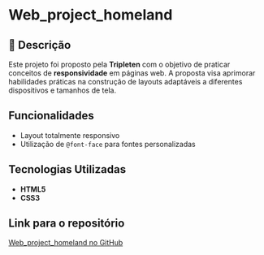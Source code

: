 
# Web_project_homeland

## 📄 Descrição  
Este projeto foi proposto pela **Tripleten** com o objetivo de praticar conceitos de **responsividade** em páginas web. A proposta visa aprimorar habilidades práticas na construção de layouts adaptáveis a diferentes dispositivos e tamanhos de tela.

## Funcionalidades  
- Layout totalmente responsivo  
- Utilização de `@font-face` para fontes personalizadas  

## Tecnologias Utilizadas  
- **HTML5**  
- **CSS3**

## Link para o repositório  
[Web_project_homeland no GitHub](<>)

